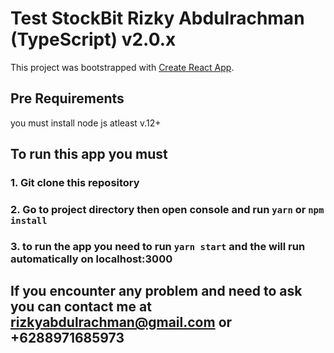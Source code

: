 # Test StockBit Rizky Abdulrachman (TypeScript) v2.0.x

This project was bootstrapped with [Create React App](https://github.com/facebook/create-react-app).

## Pre Requirements

you must install node js atleast v.12+


## To run this app you must

### 1. Git clone this repository
### 2. Go to project directory then open console and run `yarn` or `npm install`
### 3. to run the app you need to run `yarn start` and the will run automatically on localhost:3000

## If you encounter any problem and need to ask you can contact me at rizkyabdulrachman@gmail.com or +6288971685973
